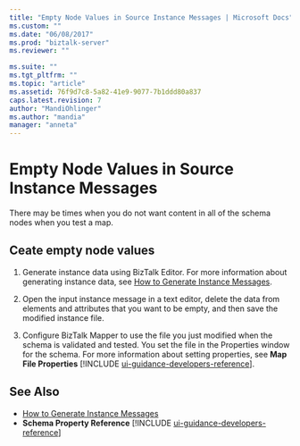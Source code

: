 ```yaml
---
title: "Empty Node Values in Source Instance Messages | Microsoft Docs"
ms.custom: ""
ms.date: "06/08/2017"
ms.prod: "biztalk-server"
ms.reviewer: ""

ms.suite: ""
ms.tgt_pltfrm: ""
ms.topic: "article"
ms.assetid: 76f9d7c8-5a82-41e9-9077-7b1ddd80a837
caps.latest.revision: 7
author: "MandiOhlinger"
ms.author: "mandia"
manager: "anneta"
---
```

# Empty Node Values in Source Instance Messages
There may be times when you do not want content in all of the schema nodes when you test a map.  

## Ceate empty node values  

1. Generate instance data using BizTalk Editor. For more information about generating instance data, see [How to Generate Instance Messages](../core/how-to-generate-instance-messages.md).  

2. Open the input instance message in a text editor, delete the data from elements and attributes that you want to be empty, and then save the modified instance file.  

3. Configure BizTalk Mapper to use the file you just modified when the schema is validated and tested. You set the file in the Properties window for the schema. For more information about setting properties, see <strong>Map File Properties</strong> [!INCLUDE [ui-guidance-developers-reference](../includes/ui-guidance-developers-reference.md)].

## See Also  
- [How to Generate Instance Messages](../core/how-to-generate-instance-messages.md)   
- <strong>Schema Property Reference</strong> [!INCLUDE [ui-guidance-developers-reference](../includes/ui-guidance-developers-reference.md)]
